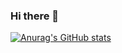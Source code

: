 ### Hi there 👋
[![Anurag's GitHub stats](https://github-readme-stats.vercel.app/api?username=master-of-zen?count_private=true&theme=radical)](https://github.com/anuraghazra/github-readme-stats)
